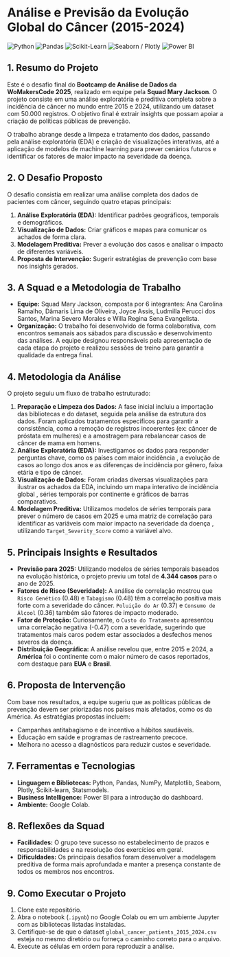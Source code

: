 # Análise e Previsão da Evolução Global do Câncer (2015-2024)

![Python](https://img.shields.io/badge/Python-3-blue.svg) ![Pandas](https://img.shields.io/badge/Pandas-Library-green.svg) ![Scikit-Learn](https://img.shields.io/badge/Scikit--Learn-ML-orange.svg) ![Seaborn / Plotly](https://img.shields.io/badge/Visualização-Plotly-purple.svg) ![Power BI](https://img.shields.io/badge/Power%20BI-Dashboard-yellow.svg)

## 1. Resumo do Projeto

Este é o desafio final do **Bootcamp de Análise de Dados da WoMakersCode 2025**, realizado em equipe pela **Squad Mary Jackson**. O projeto consiste em uma análise exploratória e preditiva completa sobre a incidência de câncer no mundo entre 2015 e 2024, utilizando um dataset com 50.000 registros. O objetivo final é extrair insights que possam apoiar a criação de políticas públicas de prevenção.

O trabalho abrange desde a limpeza e tratamento dos dados, passando pela análise exploratória (EDA) e criação de visualizações interativas, até a aplicação de modelos de machine learning para prever cenários futuros e identificar os fatores de maior impacto na severidade da doença.

## 2. O Desafio Proposto

O desafio consistia em realizar uma análise completa dos dados de pacientes com câncer, seguindo quatro etapas principais:
1.  **Análise Exploratória (EDA):** Identificar padrões geográficos, temporais e demográficos.
2.  **Visualização de Dados:** Criar gráficos e mapas para comunicar os achados de forma clara.
3.  **Modelagem Preditiva:** Prever a evolução dos casos e analisar o impacto de diferentes variáveis.
4.  **Proposta de Intervenção:** Sugerir estratégias de prevenção com base nos insights gerados.

## 3. A Squad e a Metodologia de Trabalho

* **Equipe:** Squad Mary Jackson, composta por 6 integrantes: Ana Carolina Ramalho, Dâmaris Lima de Oliveira, Joyce Assis, Ludmilla Perucci dos Santos, Marina Severo Morales e Willa Regina Sena Evangelista.
* **Organização:** O trabalho foi desenvolvido de forma colaborativa, com encontros semanais aos sábados para discussão e desenvolvimento das análises. A equipe designou responsáveis pela apresentação de cada etapa do projeto e realizou sessões de treino para garantir a qualidade da entrega final.

## 4. Metodologia da Análise

O projeto seguiu um fluxo de trabalho estruturado:

1.  **Preparação e Limpeza dos Dados:** A fase inicial incluiu a importação das bibliotecas e do dataset, seguida pela análise da estrutura dos dados. Foram aplicados tratamentos específicos para garantir a consistência, como a remoção de registros incoerentes (ex: câncer de próstata em mulheres) e a amostragem para rebalancear casos de câncer de mama em homens.
2.  **Análise Exploratória (EDA):** Investigamos os dados para responder perguntas chave, como os países com maior incidência , a evolução de casos ao longo dos anos e as diferenças de incidência por gênero, faixa etária e tipo de câncer.
3. **Visualização de Dados:** Foram criadas diversas visualizações para ilustrar os achados da EDA, incluindo um mapa interativo de incidência global , séries temporais por continente e gráficos de barras comparativos.
4.  **Modelagem Preditiva:** Utilizamos modelos de séries temporais para prever o número de casos em 2025 e uma matriz de correlação para identificar as variáveis com maior impacto na severidade da doença , utilizando `Target_Severity_Score` como a variável alvo.

## 5. Principais Insights e Resultados

* **Previsão para 2025:** Utilizando modelos de séries temporais baseados na evolução histórica, o projeto previu um total de **4.344 casos** para o ano de 2025.
* **Fatores de Risco (Severidade):** A análise de correlação mostrou que `Risco Genético` (0.48) e `Tabagismo` (0.48) têm a correlação positiva mais forte com a severidade do câncer. `Poluição do Ar` (0.37) e `Consumo de Álcool` (0.36) também são fatores de impacto moderado.
* **Fator de Proteção:** Curiosamente, o `Custo do Tratamento` apresentou uma correlação negativa (-0.47) com a severidade, sugerindo que tratamentos mais caros podem estar associados a desfechos menos severos da doença.
* **Distribuição Geográfica:** A análise revelou que, entre 2015 e 2024, a **América** foi o continente com o maior número de casos reportados, com destaque para **EUA** e **Brasil**.

## 6. Proposta de Intervenção

Com base nos resultados, a equipe sugeriu que as políticas públicas de prevenção devem ser priorizadas nos países mais afetados, como os da América. As estratégias propostas incluem:
* Campanhas antitabagismo e de incentivo a hábitos saudáveis.
* Educação em saúde e programas de rastreamento precoce.
* Melhora no acesso a diagnósticos para reduzir custos e severidade.

## 7. Ferramentas e Tecnologias

* **Linguagem e Bibliotecas:** Python, Pandas, NumPy, Matplotlib, Seaborn, Plotly, Scikit-learn, Statsmodels.
* **Business Intelligence:** Power BI para a introdução do dashboard.
* **Ambiente:** Google Colab.

## 8. Reflexões da Squad

* **Facilidades:** O grupo teve sucesso no estabelecimento de prazos e responsabilidades e na resolução dos exercícios em geral.
* **Dificuldades:** Os principais desafios foram desenvolver a modelagem preditiva de forma mais aprofundada e manter a presença constante de todos os membros nos encontros.

## 9. Como Executar o Projeto

1.  Clone este repositório.
2.  Abra o notebook (`.ipynb`) no Google Colab ou em um ambiente Jupyter com as bibliotecas listadas instaladas.
3.  Certifique-se de que o dataset `global_cancer_patients_2015_2024.csv` esteja no mesmo diretório ou forneça o caminho correto para o arquivo.
4.  Execute as células em ordem para reproduzir a análise.
